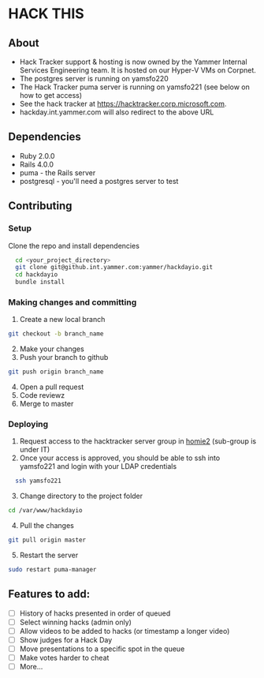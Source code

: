 # HACK THIS

## About
- Hack Tracker support & hosting is now owned by the Yammer Internal Services Engineering team. It is hosted on our Hyper-V VMs on Corpnet.
- The postgres server is running on yamsfo220
- The Hack Tracker puma server is running on yamsfo221 (see below on how to get access)
- See the hack tracker at https://hacktracker.corp.microsoft.com.
- hackday.int.yammer.com will also redirect to the above URL

## Dependencies
- Ruby 2.0.0
- Rails 4.0.0
- puma - the Rails server
- postgresql - you'll need a postgres server to test

## Contributing
### Setup
Clone the repo and install dependencies
  ```sh
    cd <your_project_directory>
    git clone git@github.int.yammer.com:yammer/hackdayio.git
    cd hackdayio
    bundle install
  ```

### Making changes and committing
1. Create a new local branch
  
  ```sh
  git checkout -b branch_name
  ```
2. Make your changes
3. Push your branch to github
  
  ```sh
  git push origin branch_name
  ```
4. Open a pull request
5. Code reviewz   
6. Merge to master

### Deploying
1. Request access to the hacktracker server group in [homie2](https://homie2.int.yammer.com) (sub-group is under IT)
2. Once your access is approved, you should be able to ssh into yamsfo221 and login with your LDAP credentials
  ```sh
    ssh yamsfo221
  ```
3. Change directory to the project folder
  ```sh
  cd /var/www/hackdayio
  ```
4. Pull the changes
  ```sh
  git pull origin master
  ```
5. Restart the server
  ```sh
  sudo restart puma-manager
  ```

## Features to add:
- [ ] History of hacks presented in order of queued
- [ ] Select winning hacks (admin only)
- [ ] Allow videos to be added to hacks (or timestamp a longer video)
- [ ] Show judges for a Hack Day
- [ ] Move presentations to a specific spot in the queue
- [ ] Make votes harder to cheat
- [ ] More...

